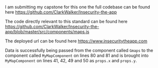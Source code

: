 I am submitting my capstone for this one
the full codebase can be found here
https://github.com/ClarkWalker/Insecurity-the-app

The code directly relevant to this standard can be found here
https://github.com/ClarkWalker/Insecurity-the-app/blob/master/src/components/maps.js

The deployed url can be found here
https://www.insecuritytheapp.com

Data is successfully being passed from the component called `Gmaps` to the component called `MyMapComponent` on lines 80 and 81 and is brought into `MyMapComponent` on lines 41, 42, 49 and 50 as `props.x` and `props.y`.
